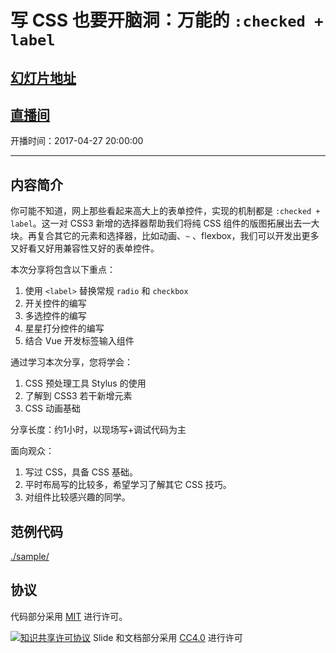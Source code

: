 写 CSS 也要开脑洞：万能的 `:checked + label`
=====================

## [幻灯片地址](https://meathill-lecture.github.io/checked-label/)

## [直播间](https://segmentfault.com/l/1500000008950435)

开播时间：2017-04-27 20:00:00

--------

## 内容简介

你可能不知道，网上那些看起来高大上的表单控件，实现的机制都是 `:checked + label`。这一对 CSS3 新增的选择器帮助我们将纯 CSS 组件的版图拓展出去一大块。再复合其它的元素和选择器，比如动画、`~` 、flexbox，我们可以开发出更多又好看又好用兼容性又好的表单控件。

本次分享将包含以下重点：

1. 使用 `<label>` 替换常规 `radio` 和 `checkbox`
2. 开关控件的编写
3. 多选控件的编写
4. 星星打分控件的编写
5. 结合 Vue 开发标签输入组件

通过学习本次分享，您将学会：

1. CSS 预处理工具 Stylus 的使用
2. 了解到 CSS3 若干新增元素
3. CSS 动画基础

分享长度：约1小时，以现场写+调试代码为主

面向观众：

1. 写过 CSS，具备 CSS 基础。
2. 平时布局写的比较多，希望学习了解其它 CSS 技巧。
3. 对组件比较感兴趣的同学。

## 范例代码

[./sample/](./sample/)

## 协议

代码部分采用 [MIT](https://opensource.org/licenses/MIT) 进行许可。

[![知识共享许可协议](https://i.creativecommons.org/l/by/4.0/88x31.png)](http://creativecommons.org/licenses/by/4.0/)
Slide 和文档部分采用 [CC4.0](http://creativecommons.org/licenses/by/4.0/) 进行许可